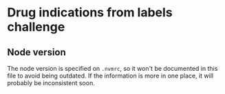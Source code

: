 # Drug indications from labels challenge

## Node version

The node version is specified on `.nvmrc`, so it won't be documented in this file to avoid being outdated. If the information is more in one place, it will probably be inconsistent soon.

